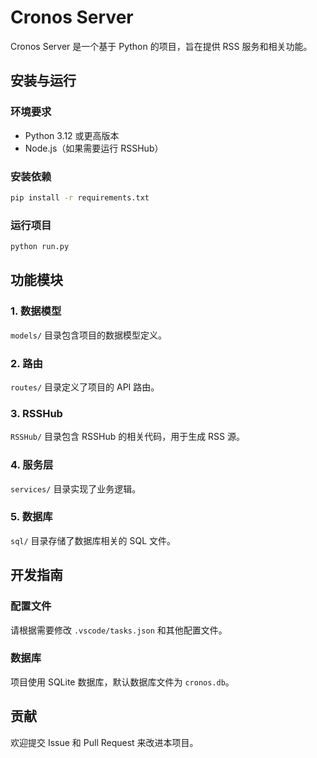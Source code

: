 # Cronos Server

Cronos Server 是一个基于 Python 的项目，旨在提供 RSS 服务和相关功能。

## 安装与运行

### 环境要求

- Python 3.12 或更高版本
- Node.js（如果需要运行 RSSHub）

### 安装依赖

```bash
pip install -r requirements.txt
```

### 运行项目

```bash
python run.py
```

## 功能模块

### 1. 数据模型
`models/` 目录包含项目的数据模型定义。

### 2. 路由
`routes/` 目录定义了项目的 API 路由。

### 3. RSSHub
`RSSHub/` 目录包含 RSSHub 的相关代码，用于生成 RSS 源。

### 4. 服务层
`services/` 目录实现了业务逻辑。

### 5. 数据库
`sql/` 目录存储了数据库相关的 SQL 文件。

## 开发指南

### 配置文件

请根据需要修改 `.vscode/tasks.json` 和其他配置文件。

### 数据库

项目使用 SQLite 数据库，默认数据库文件为 `cronos.db`。

## 贡献

欢迎提交 Issue 和 Pull Request 来改进本项目。